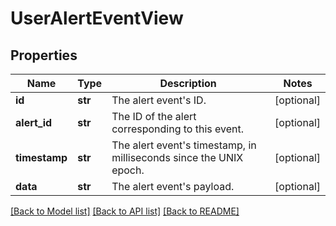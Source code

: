 # UserAlertEventView

## Properties
Name | Type | Description | Notes
------------ | ------------- | ------------- | -------------
**id** | **str** | The alert event&#39;s ID. | [optional] 
**alert_id** | **str** | The ID of the alert corresponding to this event. | [optional] 
**timestamp** | **str** | The alert event&#39;s timestamp, in milliseconds since the UNIX epoch. | [optional] 
**data** | **str** | The alert event&#39;s payload. | [optional] 

[[Back to Model list]](../README.md#documentation-for-models) [[Back to API list]](../README.md#documentation-for-api-endpoints) [[Back to README]](../README.md)


